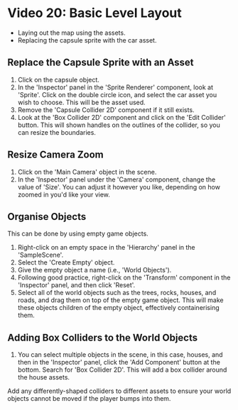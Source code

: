 # Video 20: Basic Level Layout

- Laying out the map using the assets.
- Replacing the capsule sprite with the car asset.

## Replace the Capsule Sprite with an Asset

1. Click on the capsule object.
2. In the 'Inspector' panel in the 'Sprite Renderer' component, look at 'Sprite'. Click on the double circle icon, and select the car asset you wish to choose. This will be the asset used.
3. Remove the 'Capsule Collider 2D' component if it still exists.
4. Look at the 'Box Collider 2D' component and click on the 'Edit Collider' button. This will shown handles on the outlines of the collider, so you can resize the boundaries.

## Resize Camera Zoom

1. Click on the 'Main Camera' object in the scene.
2. In the 'Inspector' panel under the 'Camera' component, change the value of 'Size'. You can adjust it however you like, depending on how zoomed in you'd like your view.

## Organise Objects

This can be done by using empty game objects.

1. Right-click on an empty space in the 'Hierarchy' panel in the 'SampleScene'.
2. Select the 'Create Empty' object.
3. Give the empty object a name (i.e., 'World Objects').
4. Following good practice, right-click on the 'Transform' component in the 'Inspector' panel, and then click 'Reset'.
5. Select all of the world objects such as the trees, rocks, houses, and roads, and drag them on top of the empty game object. This will make these objects children of the empty object, effectively containerising them.

## Adding Box Colliders to the World Objects

1. You can select multiple objects in the scene, in this case, houses, and then in the 'Inspector' panel, click the 'Add Component' button at the bottom. Search for 'Box Collider 2D'. This will add a box collider around the house assets.

Add any differently-shaped colliders to different assets to ensure your world objects cannot be moved if the player bumps into them.
